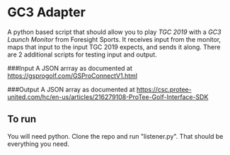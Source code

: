 GC3 Adapter
===========

A python based script that should allow you to play *TGC 2019* with a *GC3 Launch Monitor* from Foresight Sports. It receives input from the monitor, maps that input to the input TGC 2019 expects, and sends it along. There are 2 additional scripts for testing input and output.

###Input
A JSON arrray as documented at https://gsprogolf.com/GSProConnectV1.html

###Output
A JSON array as documented at https://csc.protee-united.com/hc/en-us/articles/216279108-ProTee-Golf-Interface-SDK

To run
------
You will need python. Clone the repo and run "listener.py". That should be everything you need.